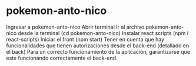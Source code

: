# pokemon-anto-nico

Ingresar a pokemon-anto-nico
Abrir terminal
Ir al archivo pokemon-anto-nico desde la terminal (cd pokemon-anto-nico)
Instalar react scripts (npm i react-scripts)
Iniciar el front (npm start)
Tener en cuenta que hay funcionalidades que tienen autorizaciones desde el back-end (detallado en el back)
Para un correcto funcionamiento de la aplicación, garantizarse que este funcionando correctamente el back-end.
